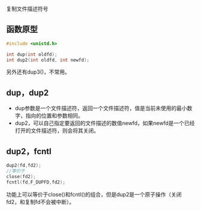 复制文件描述符号
## 函数原型
```c
#include <unistd.h>

int dup(int oldfd);
int dup2(int oldfd, int newfd);

```
另外还有dup3()，不常用。

## dup，dup2
- dup参数是一个文件描述符，返回一个文件描述符，值是当前未使用的最小数字，指向的位置和参数相同。
- dup2，可以自己指定要返回的文件描述的数值newfd，如果newfd是一个已经打开的文件描述符，则会将其关闭。

## dup2，fcntl
```c
dup2(fd,fd2);
//等价于
close(fd2);
fcntl(fd,F_DUPFD,fd2);
```
功能上可以等价于close()和fcntl()的组合，但是dup2是一个原子操作（关闭fd2，和复制fd不会被中断）。